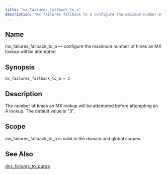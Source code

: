 ```yaml
---
title: "mx_failures_fallback_to_a"
description: "mx failures fallback to a configure the maximum number of times an MX lookup will be attempted mx failures fallback to a 3 The number of times an MX lookup will be attempted before attempting an A lookup The default value is 3 mx failures fallback to a is valid..."
---
```


<a name="conf.ref.mx_failures_fallback_to_a"></a> 
## Name

mx_failures_fallback_to_a — configure the maximum number of times an MX lookup will be attempted

## Synopsis

`mx_failures_fallback_to_a = 3`

<a name="idp10423280"></a> 
## Description

The number of times an MX lookup will be attempted before attempting an A lookup. The default value is "3".

<a name="idp10425328"></a> 
## Scope

mx_failures_fallback_to_a is valid in the domain and global scopes.

<a name="idp10426992"></a> 
## See Also

[dns_failures_to_purge](/momentum/3/3-reference/3-reference-conf-ref-dns-failures-to-purge)